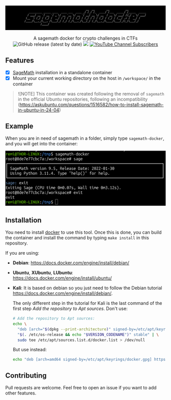 ![](./.github/banner.png)

<p align="center">
  A sagemath docker for crypto challenges in CTFs
  <br>
  <img alt="GitHub release (latest by date)" src="https://img.shields.io/github/v/release/p0dalirius/sagemathdocker">
  <a href="https://twitter.com/intent/follow?screen_name=podalirius_" title="Follow"><img src="https://img.shields.io/twitter/follow/podalirius_?label=Podalirius&style=social"></a>
  <a href="https://www.youtube.com/c/Podalirius_?sub_confirmation=1" title="Subscribe"><img alt="YouTube Channel Subscribers" src="https://img.shields.io/youtube/channel/subscribers/UCF_x5O7CSfr82AfNVTKOv_A?style=social"></a>
  <br>
</p>

## Features

 - [x] [SageMath](https://www.sagemath.org/) installation in a standalone container
 - [x] Mount your current working directory on the host in `/workspace/` in the container
 
> ![NOTE] This container was created following the removal of `sagemath` in the official Ubuntu repositories, following an incompatibility (https://askubuntu.com/questions/1516582/how-to-install-sagemath-in-ubuntu-in-24-04)

## Example

When you are in need of sagemath in a folder, simply type `sagemath-docker`, and you will get into the container:

![](./.github/example.png)

## Installation

You need to install [docker](https://docs.docker.com/engine/install/ubuntu/) to use this tool. Once this is done, you can build the container and install the command by typing `make install` in this repository.

If you are using:
 - **Debian**: https://docs.docker.com/engine/install/debian/
 - **Ubuntu**, **XUbuntu**, **LUbuntu**: https://docs.docker.com/engine/install/ubuntu/
 - **Kali**: It is based on debian so you just need to follow the Debian tutorial https://docs.docker.com/engine/install/debian/.

   The only different step in the tutorial for Kali is the last command of the first step _Add the repository to Apt sources_. Don't use:
    ```sh
    # Add the repository to Apt sources:
    echo \
      "deb [arch="$(dpkg --print-architecture)" signed-by=/etc/apt/keyrings/docker.gpg] https://download.docker.com/linux/debian \
      "$(. /etc/os-release && echo "$VERSION_CODENAME")" stable" | \
      sudo tee /etc/apt/sources.list.d/docker.list > /dev/null
    ```
    
    But use instead:
    
    ```sh
    echo "deb [arch=amd64 signed-by=/etc/apt/keyrings/docker.gpg] https://download.docker.com/linux/debian buster stable" > /etc/apt/sources.list.d/docker.list
    ```

## Contributing

Pull requests are welcome. Feel free to open an issue if you want to add other features.

